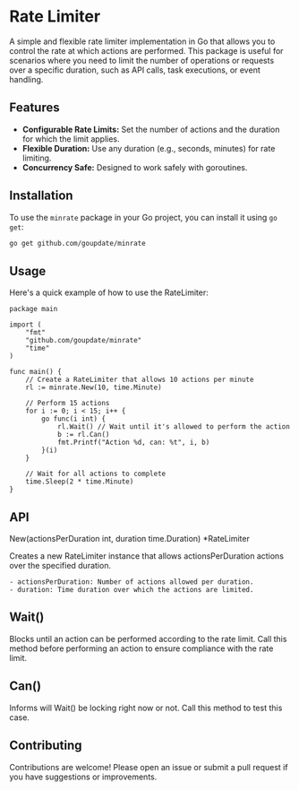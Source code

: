 # Rate Limiter

A simple and flexible rate limiter implementation in Go that allows you to control the rate at which actions are performed. This package is useful for scenarios where you need to limit the number of operations or requests over a specific duration, such as API calls, task executions, or event handling.

## Features

- **Configurable Rate Limits:** Set the number of actions and the duration for which the limit applies.
- **Flexible Duration:** Use any duration (e.g., seconds, minutes) for rate limiting.
- **Concurrency Safe:** Designed to work safely with goroutines.

## Installation

To use the `minrate` package in your Go project, you can install it using `go get`:

```sh
go get github.com/goupdate/minrate
```

## Usage

Here's a quick example of how to use the RateLimiter:

```
package main

import (
    "fmt"
    "github.com/goupdate/minrate"
    "time"
)

func main() {
    // Create a RateLimiter that allows 10 actions per minute
    rl := minrate.New(10, time.Minute)

    // Perform 15 actions
    for i := 0; i < 15; i++ {
        go func(i int) {
            rl.Wait() // Wait until it's allowed to perform the action
            b := rl.Can()
            fmt.Printf("Action %d, can: %t", i, b)
        }(i)
    }

    // Wait for all actions to complete
    time.Sleep(2 * time.Minute)
}
```

## API
New(actionsPerDuration int, duration time.Duration) *RateLimiter

Creates a new RateLimiter instance that allows actionsPerDuration actions over the specified duration.

    - actionsPerDuration: Number of actions allowed per duration.
    - duration: Time duration over which the actions are limited.

## Wait()

Blocks until an action can be performed according to the rate limit. Call this method before performing an action to ensure compliance with the rate limit.

## Can()

Informs will Wait() be locking right now or not. Call this method to test this case.

## Contributing

Contributions are welcome! Please open an issue or submit a pull request if you have suggestions or improvements.